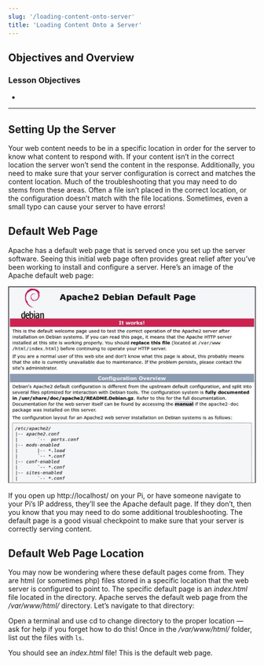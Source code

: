 ```yaml
---
slug: '/loading-content-onto-server'
title: 'Loading Content Onto a Server'
---
```


## Objectives and Overview

### Lesson Objectives

-


---

## Setting Up the Server

Your web content needs to be in a specific location in order for the server to know what content to respond with. If your content isn’t in the correct location the server won’t send the content in the response. Additionally, you need to make sure that your server configuration is correct and matches the content location. Much of the troubleshooting that you may need to do stems from these areas. Often a file isn’t placed in the correct location, or the configuration doesn’t match with the file locations. Sometimes, even a small typo can cause your server to have errors!

## Default Web Page

Apache has a default web page that is served once you set up the server software. Seeing this initial web page often provides great relief after you’ve been working to install and configure a server. Here’s an image of the Apache default web page:

![Apache2 Debian Default Page](../images/apache-default-page.jpg)

If you open up http://localhost/ on your Pi, or have someone navigate to your Pi’s IP address, they’ll see the Apache default page. If they don’t, then you know that you may need to do some additional troubleshooting. The default page is a good visual checkpoint to make sure that your server is correctly serving content.

## Default Web Page Location

You may now be wondering where these default pages come from. They are html (or sometimes php) files stored in a specific location that the web server is configured to point to. The specific default page is an _index.html_ file located in the directory. Apache serves the default web page from the _/var/www/html/_ directory. Let’s navigate to that directory:

Open a terminal and use cd to change directory to the proper location — ask for help if you forget how to do this!
Once in the _/var/www/html/_ folder, list out the files with `ls`.

You should see an _index.html_ file! This is the default web page.
